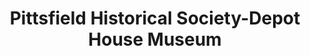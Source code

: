---
layout: repo
title: "Pittsfield Historical Society-Depot House Museum"
id: 3180
permalink: repos/3180/
---